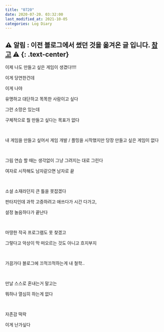 ```yaml
---
title: "0720"
date: 2020-07-20. 03:32:00
last_modified_at: 2021-10-05
categories: Log Diary
---
```

⚠ **알림** : 이전 블로그에서 썼던 것을 옮겨온 글 입니다. [참고](https://ttmdacl.github.io/log/diary/hello-blog/) ⚠
{: .text-center}
---
이제 나도 만들고 싶은 게임이 생겼다!!!!

이게 당연한건데

이게 나야

유명하고 대단하고 똑똑한 사람이고 싶다

그런 소망은 있는데

구체적으로 뭘 만들고 싶다는 목표가 없다

​

내 게임을 만들고 싶어서 게임 개발 / 플밍을 시작했지만 당장 만들고 싶은 게임이 없다

​

그림 연습 할 때는 생각없이 그냥 그려지는 대로 그린다

여자로 시작해도 남자같으면 남자로 끝

​

소설 소재라던지 큰 틀을 못잡겠다

판타지인데 과학 고증하려고 애쓰다가 시간 다가고,

설정 놀음하다가 끝난다

​

마땅한 작곡 프로그램도 못 찾겠고

그렇다고 악상이 막 떠오르는 것도 아니고 흐지부지

​

가끔가다 블로그에 끄적끄적하는게 내 철학..

​

만날 스스로 혼내는거 말고는

뭐하나 열심히 하는게 없다

​

자존감 떡락

이게 난가싶다